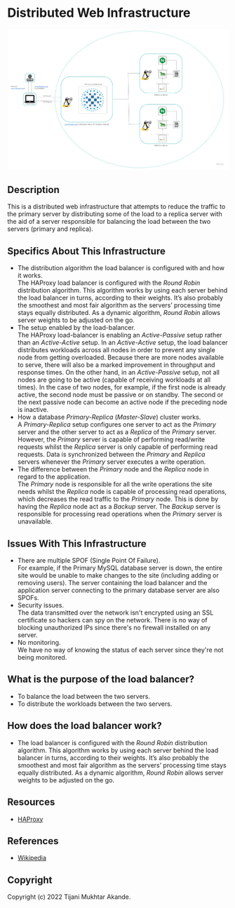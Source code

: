 # Distributed Web Infrastructure

![Image of a distributed web infrastructure](1-distributed_web_infrastructure.jpg)

## Description

This is a distributed web infrastructure that attempts to reduce the traffic to the primary server by distributing some of the load to a replica server with the aid of a server responsible for balancing the load between the two servers (primary and replica).

## Specifics About This Infrastructure

+ The distribution algorithm the load balancer is configured with and how it works.<br/>The HAProxy load balancer is configured with the *Round Robin* distribution algorithm. This algorithm works by using each server behind the load balancer in turns, according to their weights. It’s also probably the smoothest and most fair algorithm as the servers’ processing time stays equally distributed. As a dynamic algorithm, *Round Robin* allows server weights to be adjusted on the go.
+ The setup enabled by the load-balancer.<br/>The HAProxy load-balancer is enabling an *Active-Passive* setup rather than an *Active-Active* setup. In an *Active-Active* setup, the load balancer distributes workloads across all nodes in order to prevent any single node from getting overloaded. Because there are more nodes available to serve, there will also be a marked improvement in throughput and response times. On the other hand, in an *Active-Passive* setup, not all nodes are going to be active (capable of receiving workloads at all times). In the case of two nodes, for example, if the first node is already active, the second node must be passive or on standby. The second or the next passive node can become an active node if the preceding node is inactive.
+ How a database *Primary-Replica* (*Master-Slave*) cluster works.<br/>A *Primary-Replica* setup configures one server to act as the *Primary* server and the other server to act as a *Replica* of the *Primary* server. However, the *Primary* server is capable of performing read/write requests whilst the *Replica* server is only capable of performing read requests. Data is synchronized between the *Primary* and *Replica* servers whenever the *Primary* server executes a write operation.
+ The difference between the *Primary* node and the *Replica* node in regard to the application.<br/>The *Primary* node is responsible for all the write operations the site needs whilst the *Replica* node is capable of processing read operations, which decreases the read traffic to the *Primary* node. This is done by having the *Replica* node act as a *Backup* server. The *Backup* server is responsible for processing read operations when the *Primary* server is unavailable.

## Issues With This Infrastructure

+ There are multiple SPOF (Single Point Of Failure).<br/>For example, if the Primary MySQL database server is down, the entire site would be unable to make changes to the site (including adding or removing users). The server containing the load balancer and the application server connecting to the primary database server are also SPOFs.
+ Security issues.<br/>The data transmitted over the network isn't encrypted using an SSL certificate so hackers can spy on the network. There is no way of blocking unauthorized IPs since there's no firewall installed on any server.
+ No monitoring.<br/>We have no way of knowing the status of each server since they're not being monitored.

## What is the purpose of the load balancer?

+ To balance the load between the two servers.
+ To distribute the workloads between the two servers.

## How does the load balancer work?

+ The load balancer is configured with the *Round Robin* distribution algorithm. This algorithm works by using each server behind the load balancer in turns, according to their weights. It’s also probably the smoothest and most fair algorithm as the servers’ processing time stays equally distributed. As a dynamic algorithm, *Round Robin* allows server weights to be adjusted on the go.

## Resources

+ [HAProxy](https://haproxy.org/)

## References

+ [Wikipedia](https://en.wikipedia.org/wiki/Load_balancer)

## Copyright

Copyright (c) 2022 Tijani Mukhtar Akande.